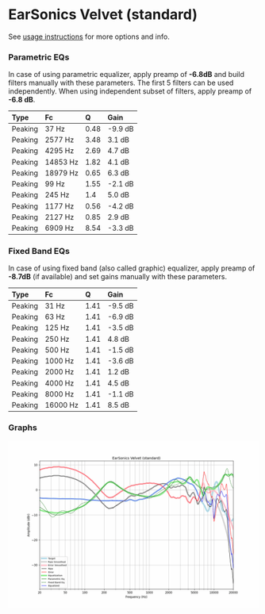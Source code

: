 # EarSonics Velvet (standard)
See [usage instructions](https://github.com/jaakkopasanen/AutoEq#usage) for more options and info.

### Parametric EQs
In case of using parametric equalizer, apply preamp of **-6.8dB** and build filters manually
with these parameters. The first 5 filters can be used independently.
When using independent subset of filters, apply preamp of **-6.8 dB**.

| Type    | Fc       |    Q | Gain    |
|:--------|:---------|:-----|:--------|
| Peaking | 37 Hz    | 0.48 | -9.9 dB |
| Peaking | 2577 Hz  | 3.48 | 3.1 dB  |
| Peaking | 4295 Hz  | 2.69 | 4.7 dB  |
| Peaking | 14853 Hz | 1.82 | 4.1 dB  |
| Peaking | 18979 Hz | 0.65 | 6.3 dB  |
| Peaking | 99 Hz    | 1.55 | -2.1 dB |
| Peaking | 245 Hz   | 1.4  | 5.0 dB  |
| Peaking | 1177 Hz  | 0.56 | -4.2 dB |
| Peaking | 2127 Hz  | 0.85 | 2.9 dB  |
| Peaking | 6909 Hz  | 8.54 | -3.3 dB |

### Fixed Band EQs
In case of using fixed band (also called graphic) equalizer, apply preamp of **-8.7dB**
(if available) and set gains manually with these parameters.

| Type    | Fc       |    Q | Gain    |
|:--------|:---------|:-----|:--------|
| Peaking | 31 Hz    | 1.41 | -9.5 dB |
| Peaking | 63 Hz    | 1.41 | -6.9 dB |
| Peaking | 125 Hz   | 1.41 | -3.5 dB |
| Peaking | 250 Hz   | 1.41 | 4.8 dB  |
| Peaking | 500 Hz   | 1.41 | -1.5 dB |
| Peaking | 1000 Hz  | 1.41 | -3.6 dB |
| Peaking | 2000 Hz  | 1.41 | 1.2 dB  |
| Peaking | 4000 Hz  | 1.41 | 4.5 dB  |
| Peaking | 8000 Hz  | 1.41 | -1.1 dB |
| Peaking | 16000 Hz | 1.41 | 8.5 dB  |

### Graphs
![](./EarSonics%20Velvet%20(standard).png)